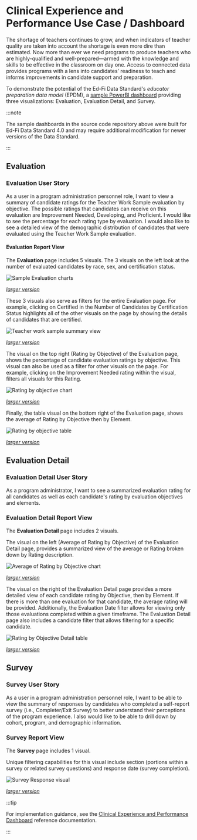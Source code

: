 # Clinical Experience and Performance Use Case / Dashboard

The shortage of teachers continues to grow, and when indicators of teacher
quality are taken into account the shortage is even more dire than estimated.
Now more than ever we need programs to produce teachers who are highly-qualified
and well-prepared—armed with the knowledge and skills to be effective in the
classroom on day one. Access to connected data provides programs with a lens
into candidates’ readiness to teach and informs improvements in candidate
support and preparation.

To demonstrate the potential of the Ed-Fi Data Standard's _educator preparation
data model_ (EPDM), a [sample PowerBI
dashboard](https://github.com/Ed-Fi-Exchange-OSS/Educator-Pipeline-Dashboards)
providing three visualizations: Evaluation, Evaluation Detail, and Survey.

:::note

The sample dashboards in the source code repository above were built for Ed-Fi
Data Standard 4.0 and may require additional modification for newer versions of
the Data Standard.

:::

## Evaluation

### Evaluation User Story

As a user in a program administration personnel role, I want to view a summary
of candidate ratings for the Teacher Work Sample evaluation by objective. The
possible ratings that candidates can receive on this evaluation are Improvement
Needed, Developing, and Proficient. I would like to see the percentage for each
rating type by evaluation. I would also like to see a detailed view of the
demographic distribution of candidates that were evaluated using the Teacher
Work Sample evaluation.

#### Evaluation Report View

The **Evaluation** page includes 5 visuals. The 3 visuals on the left look at
the number of evaluated candidates by race, sex, and certification status.

![Sample Evaluation charts](https://edfidocs.blob.core.windows.net/$web/img/getting-started/use-cases/epp/visuals-evaluated-candidates-small.png)

_[larger version](https://edfidocs.blob.core.windows.net/$web/img/getting-started/use-cases/epp/visuals-evaluated-candidates.png)_

These 3 visuals also serve as filters for the entire Evaluation page. For
example, clicking on Certified in the Number of Candidates by Certification
Status highlights all of the other visuals on the page by showing the details of
candidates that are certified.

![Teacher work sample summary view](https://edfidocs.blob.core.windows.net/$web/img/getting-started/use-cases/epp/teacher-work-sample-summary-view-small.png)

_[larger version](https://edfidocs.blob.core.windows.net/$web/img/getting-started/use-cases/epp/teacher-work-sample-summary-view.png)_

The visual on the top right (Rating by Objective) of the Evaluation page, shows
the percentage of candidate evaluation ratings by objective. This visual can
also be used as a filter for other visuals on the page. For example, clicking on
the Improvement Needed rating within the visual, filters all visuals for this
Rating.

![Rating by objective chart](https://edfidocs.blob.core.windows.net/$web/img/getting-started/use-cases/epp/rating-by-objective-small.png)

_[larger version](https://edfidocs.blob.core.windows.net/$web/img/getting-started/use-cases/epp/rating-by-objective.png)_

Finally, the table visual on the bottom right of the Evaluation page, shows the
average of Rating by Objective then by Element.

![Rating by objective table](https://edfidocs.blob.core.windows.net/$web/img/getting-started/use-cases/epp/rating-by-objective-small.png)

_[larger version](https://edfidocs.blob.core.windows.net/$web/img/getting-started/use-cases/epp/rating-by-objective.png)_

## Evaluation Detail

### Evaluation Detail User Story

As a program administrator, I want to see a summarized evaluation rating for all
candidates as well as each candidate's rating by evaluation objectives and
elements.

### Evaluation Detail Report View

The **Evaluation Detail** page includes 2 visuals.

The visual on the left (Average of Rating by Objective) of the Evaluation Detail
page, provides a summarized view of the average or Rating broken down by Rating
description.

![Average of Rating by Objective chart](https://edfidocs.blob.core.windows.net/$web/img/getting-started/use-cases/epp/average-of-rating-by-objective-small.png)

_[larger version](https://edfidocs.blob.core.windows.net/$web/img/getting-started/use-cases/epp/average-of-rating-by-objective.png)_

The visual on the right of the Evaluation Detail page provides a more detailed
view of each candidate rating by Objective, then by Element. If there is more
than one evaluation for that candidate, the average rating will be provided.
Additionally, the Evaluation Date filter allows for viewing only those
evaluations completed within a given timeframe. The Evaluation Detail page also
includes a candidate filter that allows filtering for a specific candidate.

![Rating by Objective Detail table](https://edfidocs.blob.core.windows.net/$web/img/getting-started/use-cases/epp/detail-view-rating-by-objective-small.png)

_[larger version](https://edfidocs.blob.core.windows.net/$web/img/getting-started/use-cases/epp/detail-view-rating-by-objective.png)_

## Survey

### Survey User Story

As a user in a program administration personnel role, I want to be able to view
the summary of responses by candidates who completed a self-report survey (i.e.,
Completer/Exit Survey) to better understand their perceptions of the program
experience. I also would like to be able to drill down by cohort, program, and
demographic information.

### Survey Report View

The **Survey** page includes 1 visual.

Unique filtering capabilities for this visual include section (portions within a
survey or related survey questions) and response date (survey completion).

![Survey Response visual](https://edfidocs.blob.core.windows.net/$web/img/getting-started/use-cases/epp/survey-response-small.png)

_[larger version](https://edfidocs.blob.core.windows.net/$web/img/getting-started/use-cases/epp/survey-response.png)_

:::tip

For implementation guidance, see the [Clinical Experience and Performance Dashboard](/reference/educator-pipeline/clinical-experience/) reference documentation.

:::
